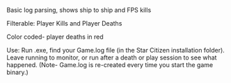 Basic log parsing, shows ship to ship and FPS kills

Filterable: Player Kills and Player Deaths

Color coded- player deaths in red


Use: Run .exe, find your Game.log file (in the Star Citizen installation folder). Leave running to monitor, or run after a death or play session to see what happened. (Note- Game.log is re-created every time you start the game binary.)


